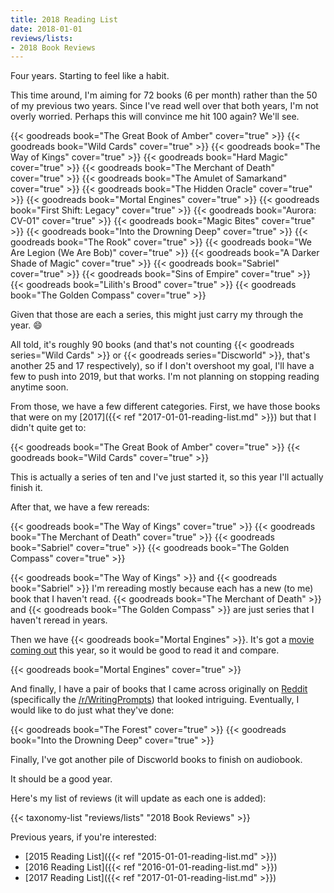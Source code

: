 ```yaml
---
title: 2018 Reading List
date: 2018-01-01
reviews/lists:
- 2018 Book Reviews
---
```

Four years. Starting to feel like a habit.

This time around, I'm aiming for 72 books (6 per month) rather than the 50 of my previous two years. Since I've read well over that both years, I'm not overly worried. Perhaps this will convince me hit 100 again? We'll see.

<!--more-->

{{< goodreads book="The Great Book of Amber" cover="true" >}}
{{< goodreads book="Wild Cards" cover="true" >}}
{{< goodreads book="The Way of Kings" cover="true" >}}
{{< goodreads book="Hard Magic" cover="true" >}}
{{< goodreads book="The Merchant of Death" cover="true" >}}
{{< goodreads book="The Amulet of Samarkand" cover="true" >}}
{{< goodreads book="The Hidden Oracle" cover="true" >}}
{{< goodreads book="Mortal Engines" cover="true" >}}
{{< goodreads book="First Shift: Legacy" cover="true" >}}
{{< goodreads book="Aurora: CV-01" cover="true" >}}
{{< goodreads book="Magic Bites" cover="true" >}}
{{< goodreads book="Into the Drowning Deep" cover="true" >}}
{{< goodreads book="The Rook" cover="true" >}}
{{< goodreads book="We Are Legion (We Are Bob)" cover="true" >}}
{{< goodreads book="A Darker Shade of Magic" cover="true" >}}
{{< goodreads book="Sabriel" cover="true" >}}
{{< goodreads book="Sins of Empire" cover="true" >}}
{{< goodreads book="Lilith's Brood" cover="true" >}}
{{< goodreads book="The Golden Compass" cover="true" >}}

Given that those are each a series, this might just carry my through the year. :smile:

All told, it's roughly 90 books (and that's not counting {{< goodreads series="Wild Cards" >}} or {{< goodreads series="Discworld" >}}, that's another 25 and 17 respectively), so if I don't overshoot my goal, I'll have a few to push into 2019, but that works. I'm not planning on stopping reading anytime soon.

From those, we have a few different categories. First, we have those books that were on my [2017]({{< ref "2017-01-01-reading-list.md" >}}) but that I didn't quite get to:

{{< goodreads book="The Great Book of Amber" cover="true" >}}
{{< goodreads book="Wild Cards" cover="true" >}}

This is actually a series of ten and I've just started it, so this year I'll actually finish it.

After that, we have a few rereads:

{{< goodreads book="The Way of Kings" cover="true" >}}
{{< goodreads book="The Merchant of Death" cover="true" >}}
{{< goodreads book="Sabriel" cover="true" >}}
{{< goodreads book="The Golden Compass" cover="true" >}}

{{< goodreads book="The Way of Kings" >}} and {{< goodreads book="Sabriel" >}} I'm rereading mostly because each has a new (to me) book that I haven't read. {{< goodreads book="The Merchant of Death" >}} and {{< goodreads book="The Golden Compass" >}} are just series that I haven't reread in years.

Then we have {{< goodreads book="Mortal Engines" >}}. It's got a [movie coming out](http://www.imdb.com/title/tt1571234/?ref_=fn_al_tt_1) this year, so it would be good to read it and compare.

{{< goodreads book="Mortal Engines" cover="true" >}}

And finally, I have a pair of books that I came across originally on [Reddit](https://www.reddit.com/) (specifically the [/r/WritingPrompts](https://www.reddit.com/r/WritingPrompts/)) that looked intriguing. Eventually, I would like to do just what they've done:

{{< goodreads book="The Forest" cover="true" >}}
{{< goodreads book="Into the Drowning Deep" cover="true" >}}

Finally, I've got another pile of Discworld books to finish on audiobook.

It should be a good year.

Here's my list of reviews (it will update as each one is added):

{{< taxonomy-list "reviews/lists" "2018 Book Reviews" >}}

Previous years, if you're interested:

- [2015 Reading List]({{< ref "2015-01-01-reading-list.md" >}})
- [2016 Reading List]({{< ref "2016-01-01-reading-list.md" >}})
- [2017 Reading List]({{< ref "2017-01-01-reading-list.md" >}})
